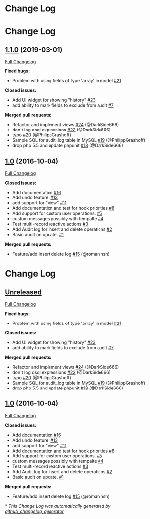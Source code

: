 # Change Log

# Change Log

## [1.1.0](https://github.com/atk4/audit/tree/1.1.0) (2019-03-01)

[Full Changelog](https://github.com/atk4/audit/compare/1.0...1.1.0)

**Fixed bugs:**

- Problem with using fields of type 'array' in model [\#21](https://github.com/atk4/audit/issues/21)

**Closed issues:**

- Add UI widget for showing "history" [\#23](https://github.com/atk4/audit/issues/23)
- add ability to mark fields to exclude from audit [\#7](https://github.com/atk4/audit/issues/7)

**Merged pull requests:**

- Refactor and implement views [\#24](https://github.com/atk4/audit/pull/24) (@DarkSide666)
- don't log dsql expressions [\#22](https://github.com/atk4/audit/pull/22) (@DarkSide666)
- typo [\#20](https://github.com/atk4/audit/pull/20) (@PhilippGrashoff)
- Sample SQL for audit\_log table in MySQL [\#19](https://github.com/atk4/audit/pull/19) (@PhilippGrashoff)
- drop php 5.5 and update phpunit [\#18](https://github.com/atk4/audit/pull/18) (@DarkSide666)

## [1.0](https://github.com/atk4/audit/tree/1.0) (2016-10-04)

[Full Changelog](https://github.com/atk4/audit/compare/8952b0b6ca0b0a1490bcd6e00a42ed777a65a842...1.0)

**Closed issues:**

- Add documentation [\#16](https://github.com/atk4/audit/issues/16)
- Add undo feature. [\#13](https://github.com/atk4/audit/issues/13)
- add support for "view" [\#11](https://github.com/atk4/audit/issues/11)
- Add documentation and test for hook priorities [\#8](https://github.com/atk4/audit/issues/8)
- Add support for custom user operations. [\#5](https://github.com/atk4/audit/issues/5)
- custom messages possibly with tempalte [\#4](https://github.com/atk4/audit/issues/4)
- Test multi-record reactive actions [\#3](https://github.com/atk4/audit/issues/3)
- Add Audit log for insert and delete operations [\#2](https://github.com/atk4/audit/issues/2)
- Basic audit on update. [\#1](https://github.com/atk4/audit/issues/1)

**Merged pull requests:**

- Feature/add insert delete log [\#15](https://github.com/atk4/audit/pull/15) (@romaninsh)

# Change Log

## [Unreleased](https://github.com/atk4/audit/tree/HEAD)

[Full Changelog](https://github.com/atk4/audit/compare/1.0...HEAD)

**Fixed bugs:**

- Problem with using fields of type 'array' in model [\#21](https://github.com/atk4/audit/issues/21)

**Closed issues:**

- Add UI widget for showing "history" [\#23](https://github.com/atk4/audit/issues/23)
- add ability to mark fields to exclude from audit [\#7](https://github.com/atk4/audit/issues/7)

**Merged pull requests:**

- Refactor and implement views [\#24](https://github.com/atk4/audit/pull/24) (@DarkSide666)
- don't log dsql expressions [\#22](https://github.com/atk4/audit/pull/22) (@DarkSide666)
- typo [\#20](https://github.com/atk4/audit/pull/20) (@PhilippGrashoff)
- Sample SQL for audit\_log table in MySQL [\#19](https://github.com/atk4/audit/pull/19) (@PhilippGrashoff)
- drop php 5.5 and update phpunit [\#18](https://github.com/atk4/audit/pull/18) (@DarkSide666)

## [1.0](https://github.com/atk4/audit/tree/1.0) (2016-10-04)

[Full Changelog](https://github.com/atk4/audit/compare/8952b0b6ca0b0a1490bcd6e00a42ed777a65a842...1.0)

**Closed issues:**

- Add documentation [\#16](https://github.com/atk4/audit/issues/16)
- Add undo feature. [\#13](https://github.com/atk4/audit/issues/13)
- add support for "view" [\#11](https://github.com/atk4/audit/issues/11)
- Add documentation and test for hook priorities [\#8](https://github.com/atk4/audit/issues/8)
- Add support for custom user operations. [\#5](https://github.com/atk4/audit/issues/5)
- custom messages possibly with tempalte [\#4](https://github.com/atk4/audit/issues/4)
- Test multi-record reactive actions [\#3](https://github.com/atk4/audit/issues/3)
- Add Audit log for insert and delete operations [\#2](https://github.com/atk4/audit/issues/2)
- Basic audit on update. [\#1](https://github.com/atk4/audit/issues/1)

**Merged pull requests:**

- Feature/add insert delete log [\#15](https://github.com/atk4/audit/pull/15) (@romaninsh)



\* *This Change Log was automatically generated by [github_changelog_generator](https://github.com/skywinder/Github-Changelog-Generator)*